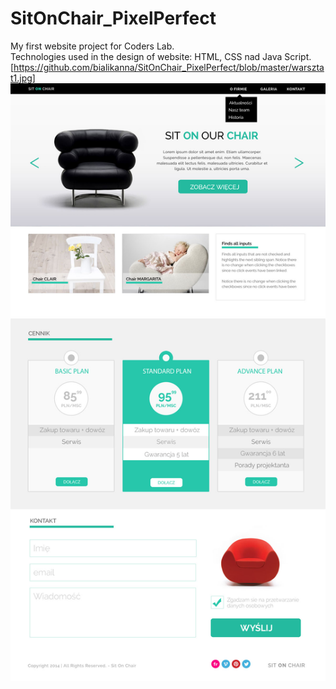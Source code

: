 # SitOnChair_PixelPerfect
My first website project for Coders Lab. <br>
Technologies used in the design of website: HTML, CSS nad Java Script.
[https://github.com/bialikanna/SitOnChair_PixelPerfect/blob/master/warsztat1.jpg]
![Algorithm schema](./warsztat1.jpg)
